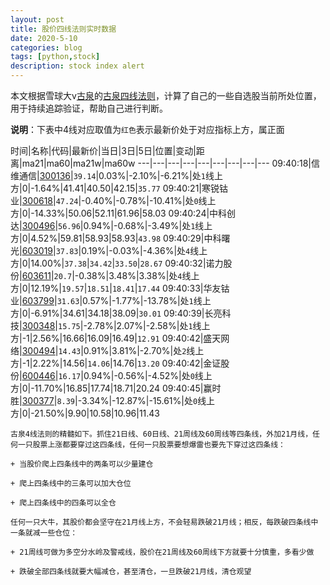 ```yaml
---
layout: post
title: 股价四线法则实时数据
date: 2020-5-10
categories: blog
tags: [python,stock]
description: stock index alert
---
```



本文根据雪球大v[古泉](https://xueqiu.com/u/7148646888)的[古泉四线法则](https://xueqiu.com/7148646888/130498192)，计算了自己的一些自选股当前所处位置，用于持续追踪验证，帮助自己进行判断。

**说明**：下表中4线对应取值为`红色`表示最新价处于对应指标上方，属正面

时间|名称|代码|最新价|当日|3日|5日|位置|变动|距离|ma21|ma60|ma21w|ma60w
---|---|---|---|---|---|---|---|---
09:40:18|信维通信|[300136](https://xueqiu.com/S/SZ300136)|`39.14`|0.03%|-2.10%|-6.21%|处`1`线上方|0|-1.64%|41.41|40.50|42.15|`35.77`
09:40:21|寒锐钴业|[300618](https://xueqiu.com/S/SZ300618)|`47.24`|-0.40%|-0.78%|-10.41%|处`0`线上方|0|-14.33%|50.06|52.11|61.96|58.03
09:40:24|中科创达|[300496](https://xueqiu.com/S/SZ300496)|`56.96`|0.94%|-0.68%|-3.49%|处`1`线上方|0|4.52%|59.81|58.93|58.93|`43.98`
09:40:29|中科曙光|[603019](https://xueqiu.com/S/SH603019)|`37.83`|0.19%|-0.03%|-4.36%|处`4`线上方|0|14.00%|`37.38`|`34.42`|`33.50`|`28.67`
09:40:32|诺力股份|[603611](https://xueqiu.com/S/SH603611)|`20.7`|-0.38%|3.48%|3.38%|处`4`线上方|0|12.19%|`19.57`|`18.51`|`18.41`|`17.44`
09:40:33|华友钴业|[603799](https://xueqiu.com/S/SH603799)|`31.63`|0.57%|-1.77%|-13.78%|处`1`线上方|0|-6.91%|34.61|34.18|38.09|`30.01`
09:40:39|长亮科技|[300348](https://xueqiu.com/S/SZ300348)|`15.75`|-2.78%|2.07%|-2.58%|处`1`线上方|-1|2.56%|16.66|16.09|16.49|`12.91`
09:40:42|盛天网络|[300494](https://xueqiu.com/S/SZ300494)|`14.43`|0.91%|3.81%|-2.70%|处`2`线上方|-1|2.22%|14.56|`14.06`|14.76|`13.20`
09:40:42|金证股份|[600446](https://xueqiu.com/S/SH600446)|`16.17`|0.94%|-0.56%|-4.52%|处`0`线上方|0|-11.70%|16.85|17.74|18.71|20.24
09:40:45|赢时胜|[300377](https://xueqiu.com/S/SZ300377)|`8.39`|-3.34%|-12.87%|-15.61%|处`0`线上方|0|-21.50%|9.90|10.58|10.96|11.43

```
古泉4线法则的精髓如下。抓住21日线、60日线、21周线及60周线等四条线，外加21月线，任何一只股票上涨都要穿过这四条线，任何一只股票要想爆雷也要先下穿过这四条线：

+ 当股价爬上四条线中的两条可以少量建仓

+ 爬上四条线中的三条可以加大仓位

+ 爬上四条线中的四条可以全仓

任何一只大牛，其股价都会坚守在21月线上方，不会轻易跌破21月线；相反，每跌破四条线中一条就减一些仓位：

+ 21周线可做为多空分水岭及警戒线，股价在21周线及60周线下方就要十分慎重，多看少做

+ 跌破全部四条线就要大幅减仓，甚至清仓，一旦跌破21月线，清仓观望
```